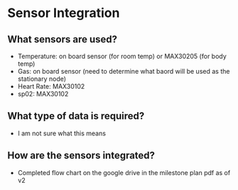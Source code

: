 # Sensor Integration 

## What sensors are used?
- Temperature: on board sensor (for room temp) or MAX30205 (for body temp)
- Gas: on board sensor (need to determine what baord will be used as the stationary node)
- Heart Rate: MAX30102
- sp02: MAX30102

## What type of data is required?
- I am not sure what this means

## How are the sensors integrated?
- Completed flow chart on the google drive in the milestone plan pdf as of v2